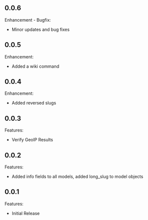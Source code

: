 ## 0.0.6

Enhancement - Bugfix:

  - Minor updates and bug fixes


## 0.0.5

Enhancement:

  - Added a wiki command


## 0.0.4

Enhancement:

  - Added reversed slugs


## 0.0.3

Features:

  - Verify GeoIP Results


## 0.0.2

Features:

  - Added info fields to all models, added long_slug to model objects


## 0.0.1

Features:

  - Initial Release
